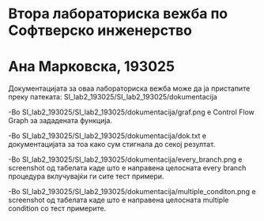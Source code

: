 # Втора лабораториска вежба по Софтверско инженерство
# Ана Марковска, 193025

Документацијата за оваа лабораториска вежба може да ја пристапите преку патеката: SI_lab2_193025/SI_lab2_193025/dokumentacija

-Во SI_lab2_193025/SI_lab2_193025/dokumentacija/graf.png е Control Flow Graph за зададената функција.

-Во SI_lab2_193025/SI_lab2_193025/dokumentacija/dok.txt е документацијата за тоа како сум стигнала до секој резултат.

-Во SI_lab2_193025/SI_lab2_193025/dokumentacija/every_branch.png е screenshot од табелата каде што е направена целосната every branch процедура вклучувајќи ги сите тест примери.

-Во SI_lab2_193025/SI_lab2_193025/dokumentacija/multiple_conditon.png е screenshot од табелата каде што е направена целосната multiple condition со тест примерите.
